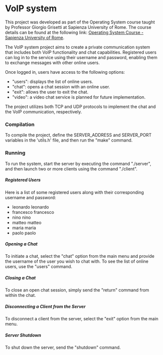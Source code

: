 # VoIP system
This project was developed as part of the Operating System course taught by Professor Giorgio Grisetti at Sapienza University of Rome. The course details can be found at the following link: [Operating System Course - Sapienza University of Rome](https://sites.google.com/diag.uniroma1.it/sistemi-operativi-1819).

The VoIP system project aims to create a private communication system that includes both VoIP functionality and chat capabilities. Registered users can log in to the service using their username and password, enabling them to exchange messages with other online users.

Once logged in, users have access to the following options:
- "users": displays the list of online users.
- "chat": opens a chat session with an online user.
- "exit": allows the user to exit the chat.
- "video": a video chat service is planned for future implementation.

The project utilizes both TCP and UDP protocols to implement the chat and the VoIP communication, respectively.

### Compilation
To compile the project, define the SERVER_ADDRESS and SERVER_PORT variables in the 'utils.h' file, and then run the "make" command.

### Running
To run the system, start the server by executing the command "./server", and then launch two or more clients using the command "./client".

##### Registered Users
Here is a list of some registered users along with their corresponding username and password:
- leonardo leonardo
- francesco francesco
- nino nino
- matteo matteo
- maria maria
- paolo paolo

##### Opening a Chat
To initiate a chat, select the "chat" option from the main menu and provide the username of the user you wish to chat with. To see the list of online users, use the "users" command.

##### Closing a Chat
To close an open chat session, simply send the "return" command from within the chat.

##### Disconnecting a Client from the Server
To disconnect a client from the server, select the "exit" option from the main menu.

##### Server Shutdown
To shut down the server, send the "shutdown" command.

